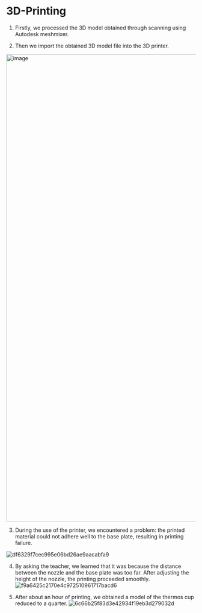 # 3D-Printing
1. Firstly, we processed the 3D model obtained through scanning using Autodesk meshmixer.

2. Then we import the obtained 3D model file into the 3D printer.
<img width="1911" height="1243" alt="image" src="https://github.com/user-attachments/assets/4018cb1e-0002-4a54-9033-6e20a29ab035" />

3. During the use of the printer, we encountered a problem: the printed material could not adhere well to the base plate, resulting in printing failure.

![df6329f7cec995e06bd26ae9aacabfa9](https://github.com/user-attachments/assets/94a9ccde-d326-4910-9d7a-d1b2cd10a0a1)

4. By asking the teacher, we learned that it was because the distance between the nozzle and the base plate was too far. After adjusting the height of the nozzle, the printing proceeded smoothly.
![f9a6425c2170e4c972510961717bacd6](https://github.com/user-attachments/assets/fd93864c-30e4-42dc-b240-bfee41577347)

5. After about an hour of printing, we obtained a model of the thermos cup reduced to a quarter.
![6c66b25f83d3e42934f19eb3d279032d](https://github.com/user-attachments/assets/ae68250e-7b10-46e9-b642-f3b300d78f66)
